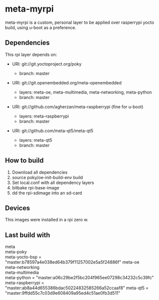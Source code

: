 # meta-myrpi

meta-myrpi is a custom, personal layer to be applied over rasperrypi yocto build, using u-boot as a preference.

## Dependencies

This rpi layer depends on:

* URI: git://git.yoctoproject.org/poky
  * branch: master

* URI: git://git.openembedded.org/meta-openembedded
  * layers: meta-oe, meta-multimedia, meta-networking, meta-python
  * branch: master

* URI: git://github.com/agherzan/meta-raspberrypi (fine for u-boot)
  * layers: meta-raspberrypi
  * branch: master

* URI: git://github.com/meta-qt5/meta-qt5
  * layers: meta-qt5
  * branch: master

## How to build 

1. Download all dependencies
2. source poky/oe-init-build-env build
3. Set local.conf with all dependency layers
4. bitbake rpi-base-image
5. dd the rpi-sdimage into an sd-card

## Devices

This images were installed in a rpi zero w.

## Last build with

meta                 
meta-poky            
meta-yocto-bsp       = "master:b78597a4e038ed64b379f11257002e5a5f24886f"
meta-oe              
meta-networking      
meta-multimedia      
meta-python          = "master:a06c29be2f5bc204f965ee07298c34232c5c39fc"
meta-raspberrypi     = "master:ab8a44d655386bdac50224832585266a52ccaaf8"
meta-qt5             = "master:9ffdd55c7c03d9e608409a95ed4c51ae0fb3d511"
